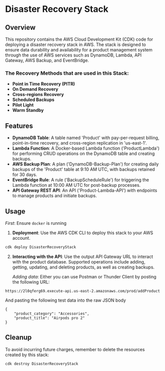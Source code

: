 # Disaster Recovery Stack

## Overview

This repository contains the AWS Cloud Development Kit (CDK) code for deploying a disaster recovery stack in AWS. The stack is designed to ensure data durability and availability for a product management system through the use of AWS services such as DynamoDB, Lambda, API Gateway, AWS Backup, and EventBridge.

### The Recovery Methods that are used in this Stack:

- **Point in Time Recovery (PITR)**
- **On Demand Recovery**
- **Cross-regions Recovery**
- **Scheduled Backups**
- **Pilot Light**
- **Warm Standby**

## Features

- **DynamoDB Table**: A table named 'Product' with pay-per-request billing, point-in-time recovery, and cross-region replication in 'us-east-1'.
- **Lambda Function**: A Docker-based Lambda function ('ProductLambda') for performing CRUD operations on the DynamoDB table and creating backups.
- **AWS Backup Plan**: A plan ('DynamoDB-Backup-Plan') for creating daily backups of the 'Product' table at 9:10 AM UTC, with backups retained for 30 days.
- **EventBridge Rule**: A rule ('BackupScheduleRule') for triggering the Lambda function at 10:00 AM UTC for post-backup processes.
- **API Gateway REST API**: An API ('Product-Lambda-API') with endpoints to manage products and initiate backups.

## Usage

_First_: Ensure ```docker``` is running

1. **Deployment**: Use the AWS CDK CLI to deploy this stack to your AWS account.
```bash
cdk deploy DisasterRecoveryStack
```
2. **Interacting with the API**: Use the output API Gateway URL to interact with the product database. Supported operations include adding, getting, updating, and deleting products, as well as creating backups.

    _Adding data_: Either you can use Postman or Thunder Client by posting the following URL:
```
https://2l0qferg69.execute-api.us-east-2.amazonaws.com/prod/addProduct
```
And pasting the following test data into the raw JSON body
```
{
    "product_category": "Accessories",
    "product_title": "Airpods pro 2"
}
```

## Cleanup

To avoid incurring future charges, remember to delete the resources created by this stack:
```bash
cdk destroy DisasterRecoveryStack
```